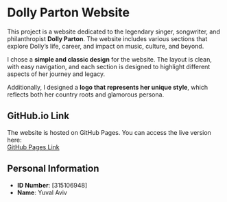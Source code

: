 # Dolly Parton Website

This project is a website dedicated to the legendary singer, songwriter, and philanthropist **Dolly Parton**. The website includes various sections that explore Dolly’s life, career, and impact on music, culture, and beyond.

I chose a **simple and classic design** for the website. The layout is clean, with easy navigation, and each section is designed to highlight different aspects of her journey and legacy.

Additionally, I designed a **logo that represents her unique style**, which reflects both her country roots and glamorous persona.

## GitHub.io Link

The website is hosted on GitHub Pages. You can access the live version here:  
[GitHub Pages Link](https://wed-2023.github.io/315106948/)

## Personal Information

- **ID Number**: [315106948]
- **Name**: Yuval Aviv
